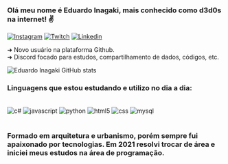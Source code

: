 ### Olá meu nome é Eduardo Inagaki, mais conhecido como d3d0s na internet! ✌️

[![Instagram](https://img.shields.io/badge/Instagram-E4405F?style=for-the-badge&logo=instagram&logoColor=white/)](https://www.instagram.com/eduardoinagakii/)
[![Twitch](https://img.shields.io/badge/Twitch-9146FF?style=for-the-badge&logo=twitch&logoColor=white)](https://www.twitch.tv/d3d0s)
[![Linkedin](https://img.shields.io/badge/LinkedIn-0077B5?style=for-the-badge&logo=linkedin&logoColor=white)](https://www.linkedin.com/in/eduardo-inagaki-009473104/)

➜ Novo usuário na plataforma Github. <br>
➜ Discord focado para estudos, compartilhamento de dados, códigos, etc. <br>


![Eduardo Inagaki GitHub stats](https://github-readme-stats.vercel.app/api?username=edukz&show_icons=true&theme=dracula)

### Linguagens que estou estudando e utilizo no dia a dia:

<div style="display: inline_block"><br/>
    <img align="center" alt="c#" src="https://img.shields.io/badge/C%23-239120?style=for-the-badge&logo=c-sharp&logoColor=whit" />
    <img align="center" alt="javascript" src="https://img.shields.io/badge/JavaScript-F7DF1E?style=for-the-badge&logo=javascript&logoColor=black" />
    <img align="center" alt="python" src="https://img.shields.io/badge/Python-3776AB?style=for-the-badge&logo=python&logoColor=white" />
    <img align="center" alt="html5" src="https://img.shields.io/badge/HTML5-E34F26?style=for-the-badge&logo=html5&logoColor=white" />
    <img align="center" alt="css" src="https://img.shields.io/badge/CSS-239120?&style=for-the-badge&logo=css3&logoColor=white" />
    <img align="center" alt="mysql" src="https://img.shields.io/badge/MySQL-00000F?style=for-the-badge&logo=mysql&goColor=white" />
</div><br/>


### Formado em arquitetura e urbanismo, porém sempre fui apaixonado por tecnologias. Em 2021 resolvi trocar de área e iniciei meus estudos na área de programação.
